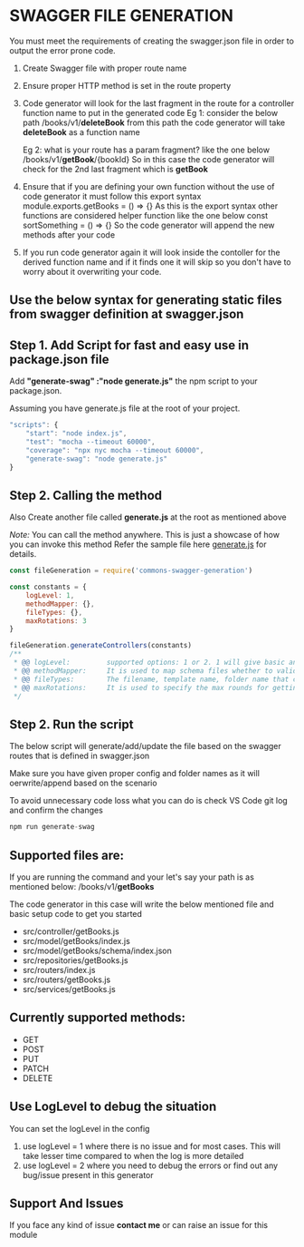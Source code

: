 # SWAGGER FILE GENERATION

You must meet the requirements of creating the swagger.json file in order to output the error prone code.

1. Create Swagger file with proper route name
2. Ensure proper HTTP method is set in the route property
3. Code generator will look for the last fragment in the route for a controller function name to put in the generated code
    Eg 1: consider the below path
    /books/v1/**deleteBook**
    from this path the code generator will take **deleteBook** as a function name

    Eg 2: what is your route has a param fragment? like the one below
    /books/v1/**getBook**/{bookId}
    So in this case the code generator will check for the 2nd last fragment which is **getBook**
4. Ensure that if you are defining your own function without the use of code generator it must follow this export syntax
    module.exports.getBooks = () => {}
    As this is the export syntax other functions are considered helper function like the one below
    const sortSomething = () => {}
    So the code generator will append the new methods after your code
5. If you run code generator again it will look inside the contoller for the derived function name and if it finds one it will skip so you don't have to worry about it overwriting your code.



## Use the below syntax for generating static files from swagger definition at swagger.json

## Step 1. Add Script for fast and easy use in package.json file
Add **"generate-swag" :"node generate.js"** the npm script to your package.json.

Assuming you have generate.js file at the root of your project.

```javascript
"scripts": {
    "start": "node index.js",
    "test": "mocha --timeout 60000",
    "coverage": "npx nyc mocha --timeout 60000",
    "generate-swag": "node generate.js"
}
```

## Step 2. Calling the method
Also Create another file called **generate.js** at the root as mentioned above

*Note:* You can call the method anywhere. This is just a showcase of how you can invoke this method
Refer the sample file here [generate.js](/examples/generate.js) for details.

```javascript
const fileGeneration = require('commons-swagger-generation')

const constants = {
    logLevel: 1,
    methodMapper: {},
    fileTypes: {},
    maxRotations: 3
}

fileGeneration.generateControllers(constants)
/**
 * @@ logLevel:         supported options: 1 or 2. 1 will give basic and 2 will give detailed logs
 * @@ methodMapper:     It is used to map schema files whether to validate query or validate body against UI payload
 * @@ fileTypes:        The filename, template name, folder name that code generator writes comes from this variable
 * @@ maxRotations:     It is used to specify the max rounds for getting the unique possibility of function name inside controller
 */
```
## Step 2. Run the script
The below script will generate/add/update the file based on the swagger routes that is defined in swagger.json

Make sure you have given proper config and folder names as it will oerwrite/append based on the scenario

To avoid unnecessary code loss what you can do is check VS Code git log and confirm the changes
```javascript
npm run generate-swag
```

## Supported files are:
If you are running the command and your let's say your path is as mentioned below:
/books/v1/**getBooks**

The code generator in this case will write the below mentioned file and basic setup code to get you started

- src/controller/getBooks.js
- src/model/getBooks/index.js
- src/model/getBooks/schema/index.json
- src/repositories/getBooks.js
- src/routers/index.js
- src/routers/getBooks.js
- src/services/getBooks.js

## Currently supported methods:
- GET
- POST
- PUT
- PATCH
- DELETE

## Use LogLevel to debug the situation
You can set the logLevel in the config

1. use logLevel = 1 where there is no issue and for most cases. This will take lesser time compared to when the log is more detailed
2. use logLevel = 2 where you need to debug the errors or find out any bug/issue present in this generator

## Support And Issues

If you face any kind of issue **contact me** or can raise an issue for this module